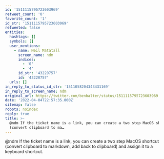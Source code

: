 ```yaml
---
id: '1511115795723603969'
retweet_count: '0'
favorite_count: '1'
id_str: '1511115795723603969'
retweeted: false
entities:
  hashtags: []
  symbols: []
  user_mentions:
    - name: Neil Matatall
      screen_name: ndm
      indices:
        - '0'
        - '4'
      id_str: '43220757'
      id: '43220757'
  urls: []
in_reply_to_status_id_str: '1511058204343431169'
in_reply_to_screen_name: ndm
original_url: https://twitter.com/benbalter/status/1511115795723603969
date: '2022-04-04T22:57:35.000Z'
sitemap: false
robots: noindex
reply: true
title: >-
  @ndm If the ticket name is a link, you can create a two step MacOS shortcut
  (convert clipboard to ma…
---
```


@ndm If the ticket name is a link, you can create a two step MacOS shortcut (convert clipboard to markdown, add back to clipboard) and assign it to a keyboard shortcut.